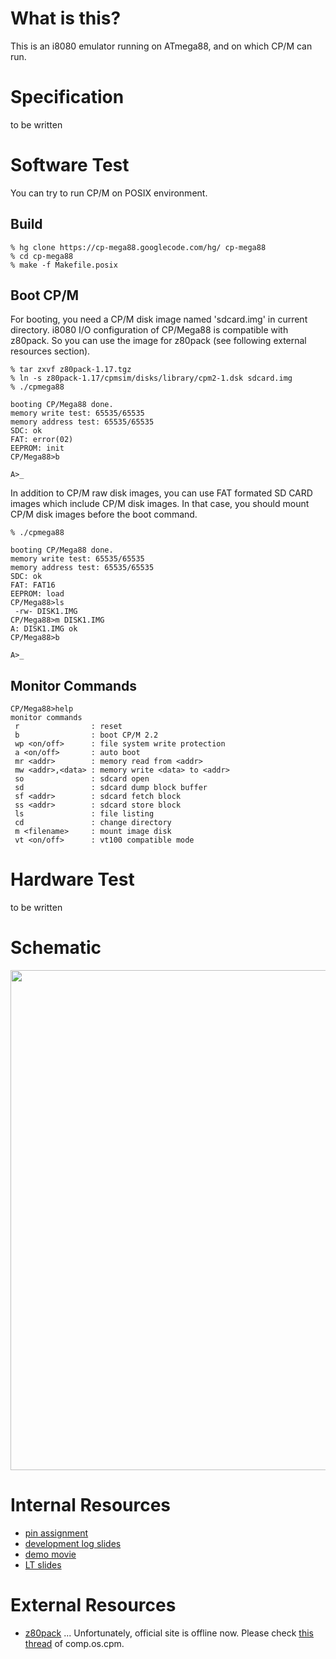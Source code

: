# What is this?
This is an i8080 emulator running on ATmega88, and on which CP/M can run.

# Specification
to be written

# Software Test
You can try to run CP/M on POSIX environment.

## Build
```
% hg clone https://cp-mega88.googlecode.com/hg/ cp-mega88
% cd cp-mega88
% make -f Makefile.posix
```

## Boot CP/M
For booting, you need a CP/M disk image named 'sdcard.img' in current directory. i8080 I/O configuration of CP/Mega88 is compatible with z80pack. So you can use the image for z80pack (see following external resources section).
```
% tar zxvf z80pack-1.17.tgz
% ln -s z80pack-1.17/cpmsim/disks/library/cpm2-1.dsk sdcard.img
% ./cpmega88

booting CP/Mega88 done.
memory write test: 65535/65535
memory address test: 65535/65535
SDC: ok
FAT: error(02)
EEPROM: init
CP/Mega88>b

A>_
```
In addition to CP/M raw disk images, you can use FAT formated SD CARD images which include CP/M disk images. In that case, you should mount CP/M disk images before the boot command.
```
% ./cpmega88

booting CP/Mega88 done.
memory write test: 65535/65535
memory address test: 65535/65535
SDC: ok
FAT: FAT16
EEPROM: load
CP/Mega88>ls
 -rw- DISK1.IMG
CP/Mega88>m DISK1.IMG
A: DISK1.IMG ok
CP/Mega88>b

A>_
```

## Monitor Commands
```
CP/Mega88>help
monitor commands
 r                : reset
 b                : boot CP/M 2.2
 wp <on/off>      : file system write protection
 a <on/off>       : auto boot
 mr <addr>        : memory read from <addr>
 mw <addr>,<data> : memory write <data> to <addr>
 so               : sdcard open
 sd               : sdcard dump block buffer
 sf <addr>        : sdcard fetch block
 ss <addr>        : sdcard store block
 ls               : file listing
 cd               : change directory
 m <filename>     : mount image disk
 vt <on/off>      : vt100 compatible mode
```

# Hardware Test
to be written

# Schematic
<a href="http://cp-mega88.googlecode.com/files/mega88_sch.png"><img src="http://cp-mega88.googlecode.com/files/mega88_sch.png" width="800"/></a>

# Internal Resources
 * [pin assignment](http://code.google.com/p/cp-mega88/wiki/Hardware)
 * [development log slides](https://docs.google.com/present/view?id=d6f82bz_5n23p4jc6)
 * [demo movie](http://www.sprasia.com/channel/toyoshim/20100127012926.html)
 * [LT slides](http://prezi.com/jgletspfbwa3/cpmega88/)

# External Resources
 * [z80pack](http://www.unix4fun.org/z80pack/) ... Unfortunately, official site is offline now. Please check [this thread](http://groups.google.com/group/comp.os.cpm/browse_thread/thread/5c4e450309d661c4) of comp.os.cpm.
